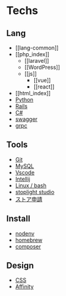 # Techs

## Lang
- [[lang-common]]
- [[php_index]]
	- [[laravel]]
	- [[WordPress]] 
  - [[js]]
	- [[vue]]
	- [[react]]
- [[html_index]]
- [Python](python.md)
- [Rails](rails.md)
- [C#](cs.md)
- [swagger](misc/swagger.md)
- [grpc](misc/grpc.md)

## Tools
- [Git](git.md)
- [MySQL](mysql.md)
- [Vscode](tools/vscode.md)
- [Intellij](tools/intellij.md)
- [Linux / bash](linux.md)
- [stoplight studio](tools/stoplight.md)
- [ストア申請](store.md)

## Install
- [nodenv](install/nodenv.md)
- [homebrew](install/homebrew.md)
- [composer](install/composer.md)

## Design
- [CSS](css.md)
- [Affinity](affinity.md)

